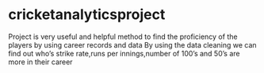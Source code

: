 # cricketanalyticsproject
Project is very useful and helpful method to find the proficiency of the players by using career records and data
By using the data cleaning we can  find out who’s  strike rate,runs per innings,number of 100’s and 50’s are more in their career
